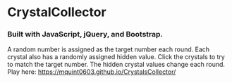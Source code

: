 # CrystalCollector

### Built with JavaScript, jQuery, and Bootstrap. 

A random number is assigned as the target number each round. Each crystal also has a randomly assigned hidden value. Click the crystals to try to match the target number. The hidden crystal values change each round. Play here: https://mquint0603.github.io/CrystalsCollector/
